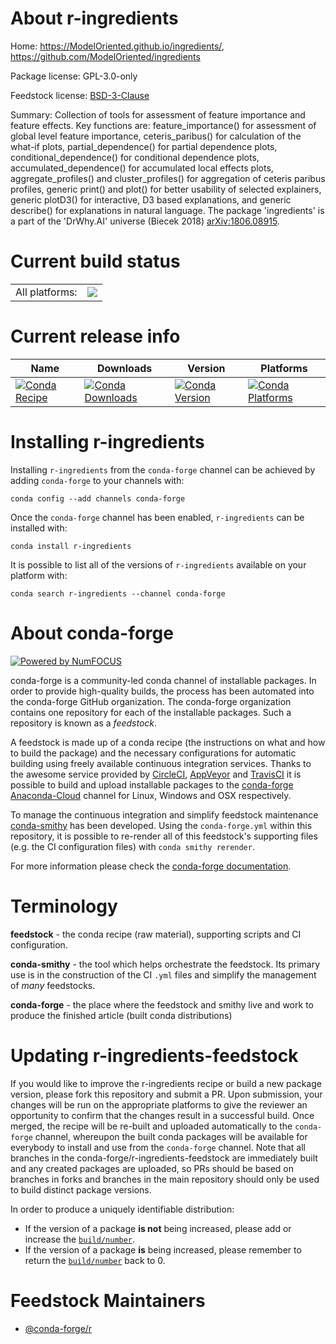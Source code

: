 About r-ingredients
===================

Home: https://ModelOriented.github.io/ingredients/, https://github.com/ModelOriented/ingredients

Package license: GPL-3.0-only

Feedstock license: [BSD-3-Clause](https://github.com/conda-forge/r-ingredients-feedstock/blob/master/LICENSE.txt)

Summary: Collection of tools for assessment of feature importance and feature effects. Key functions are: feature_importance() for assessment of global level feature importance, ceteris_paribus() for calculation of the what-if plots, partial_dependence() for partial dependence plots, conditional_dependence() for conditional dependence plots, accumulated_dependence() for accumulated local effects plots, aggregate_profiles() and cluster_profiles() for aggregation of ceteris paribus profiles, generic print() and plot() for better usability of selected explainers, generic plotD3() for interactive, D3 based explanations, and generic describe() for explanations in natural language. The package 'ingredients' is a part of the 'DrWhy.AI' universe (Biecek 2018) <arXiv:1806.08915>.

Current build status
====================


<table><tr><td>All platforms:</td>
    <td>
      <a href="https://dev.azure.com/conda-forge/feedstock-builds/_build/latest?definitionId=9553&branchName=master">
        <img src="https://dev.azure.com/conda-forge/feedstock-builds/_apis/build/status/r-ingredients-feedstock?branchName=master">
      </a>
    </td>
  </tr>
</table>

Current release info
====================

| Name | Downloads | Version | Platforms |
| --- | --- | --- | --- |
| [![Conda Recipe](https://img.shields.io/badge/recipe-r--ingredients-green.svg)](https://anaconda.org/conda-forge/r-ingredients) | [![Conda Downloads](https://img.shields.io/conda/dn/conda-forge/r-ingredients.svg)](https://anaconda.org/conda-forge/r-ingredients) | [![Conda Version](https://img.shields.io/conda/vn/conda-forge/r-ingredients.svg)](https://anaconda.org/conda-forge/r-ingredients) | [![Conda Platforms](https://img.shields.io/conda/pn/conda-forge/r-ingredients.svg)](https://anaconda.org/conda-forge/r-ingredients) |

Installing r-ingredients
========================

Installing `r-ingredients` from the `conda-forge` channel can be achieved by adding `conda-forge` to your channels with:

```
conda config --add channels conda-forge
```

Once the `conda-forge` channel has been enabled, `r-ingredients` can be installed with:

```
conda install r-ingredients
```

It is possible to list all of the versions of `r-ingredients` available on your platform with:

```
conda search r-ingredients --channel conda-forge
```


About conda-forge
=================

[![Powered by NumFOCUS](https://img.shields.io/badge/powered%20by-NumFOCUS-orange.svg?style=flat&colorA=E1523D&colorB=007D8A)](http://numfocus.org)

conda-forge is a community-led conda channel of installable packages.
In order to provide high-quality builds, the process has been automated into the
conda-forge GitHub organization. The conda-forge organization contains one repository
for each of the installable packages. Such a repository is known as a *feedstock*.

A feedstock is made up of a conda recipe (the instructions on what and how to build
the package) and the necessary configurations for automatic building using freely
available continuous integration services. Thanks to the awesome service provided by
[CircleCI](https://circleci.com/), [AppVeyor](https://www.appveyor.com/)
and [TravisCI](https://travis-ci.com/) it is possible to build and upload installable
packages to the [conda-forge](https://anaconda.org/conda-forge)
[Anaconda-Cloud](https://anaconda.org/) channel for Linux, Windows and OSX respectively.

To manage the continuous integration and simplify feedstock maintenance
[conda-smithy](https://github.com/conda-forge/conda-smithy) has been developed.
Using the ``conda-forge.yml`` within this repository, it is possible to re-render all of
this feedstock's supporting files (e.g. the CI configuration files) with ``conda smithy rerender``.

For more information please check the [conda-forge documentation](https://conda-forge.org/docs/).

Terminology
===========

**feedstock** - the conda recipe (raw material), supporting scripts and CI configuration.

**conda-smithy** - the tool which helps orchestrate the feedstock.
                   Its primary use is in the construction of the CI ``.yml`` files
                   and simplify the management of *many* feedstocks.

**conda-forge** - the place where the feedstock and smithy live and work to
                  produce the finished article (built conda distributions)


Updating r-ingredients-feedstock
================================

If you would like to improve the r-ingredients recipe or build a new
package version, please fork this repository and submit a PR. Upon submission,
your changes will be run on the appropriate platforms to give the reviewer an
opportunity to confirm that the changes result in a successful build. Once
merged, the recipe will be re-built and uploaded automatically to the
`conda-forge` channel, whereupon the built conda packages will be available for
everybody to install and use from the `conda-forge` channel.
Note that all branches in the conda-forge/r-ingredients-feedstock are
immediately built and any created packages are uploaded, so PRs should be based
on branches in forks and branches in the main repository should only be used to
build distinct package versions.

In order to produce a uniquely identifiable distribution:
 * If the version of a package **is not** being increased, please add or increase
   the [``build/number``](https://conda.io/docs/user-guide/tasks/build-packages/define-metadata.html#build-number-and-string).
 * If the version of a package **is** being increased, please remember to return
   the [``build/number``](https://conda.io/docs/user-guide/tasks/build-packages/define-metadata.html#build-number-and-string)
   back to 0.

Feedstock Maintainers
=====================

* [@conda-forge/r](https://github.com/conda-forge/r/)

